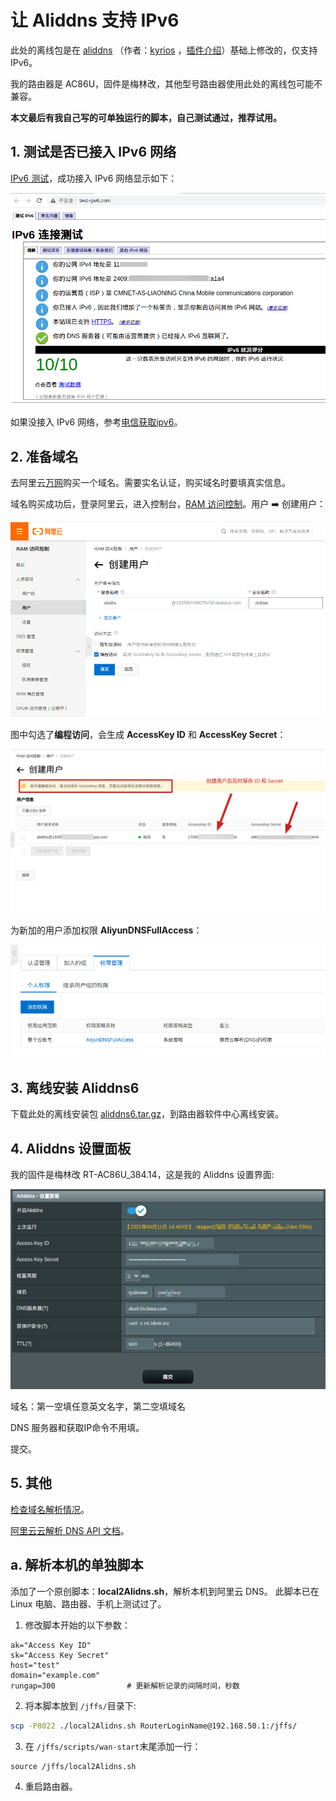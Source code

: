 # 让 Aliddns 支持 IPv6

此处的离线包是在 [aliddns](https://github.com/kyriosli/koolshare-aliddns) （作者：[kyrios](https://koolshare.cn/space-uid-39292.html) ，[插件介绍](https://koolshare.cn/thread-64703-1-1.html)）基础上修改的，仅支持 IPv6。

我的路由器是 AC86U，固件是梅林改，其他型号路由器使用此处的离线包可能不兼容。

**本文最后有我自己写的可单独运行的脚本，自己测试通过，推荐试用。**

## 1. 测试是否已接入 IPv6 网络

[IPv6 测试](http://www.test-ipv6.com/)，成功接入 IPv6 网络显示如下：

![test-ipv6](./images/test-ipv6.png)

如果没接入 IPv6 网络，参考[电信获取ipv6](https://m.ithome.com/html/405571.htm)。

## 2. 准备域名

去阿里云[万网](https://wanwang.aliyun.com/)购买一个域名。需要实名认证，购买域名时要填真实信息。

域名购买成功后，登录阿里云，进入控制台，[RAM 访问控制](https://ram.console.aliyun.com/overview)。用户 ➡️ 创建用户：

![createuser](./images/createuser.png)

图中勾选了**编程访问**，会生成 **AccessKey ID** 和 **AccessKey Secret**：

![idsecret](./images/idsecret.png)

为新加的用户添加权限 **AliyunDNSFullAccess**：

![dnsfullaccess](./images/dnsfullaccess.png)

## 3. 离线安装 Aliddns6

下载此处的离线安装包 [aliddns6.tar.gz](https://gitee.com/tyasky/aliddns6/blob/master/aliddns6.tar.gz)，到路由器软件中心离线安装。

## 4. Aliddns 设置面板

我的固件是梅林改 RT-AC86U_384.14，这是我的 Aliddns 设置界面:

![setting](./images/setting.png)

域名：第一空填任意英文名字，第二空填域名

DNS 服务器和获取IP命令不用填。

提交。

## 5. 其他

[检查域名解析情况](https://zijian.aliyun.com/)。

[阿里云云解析 DNS API 文档](https://help.aliyun.com/document_detail/29740.html)。

## a. 解析本机的单独脚本

添加了一个原创脚本：**local2Alidns.sh**，解析本机到阿里云 DNS。
此脚本已在 Linux 电脑、路由器、手机上测试过了。

1. 修改脚本开始的以下参数：

```
ak="Access Key ID"
sk="Access Key Secret"
host="test"
domain="example.com"
rungap=300                # 更新解析记录的间隔时间，秒数
```

2. 将本脚本放到 `/jffs/`目录下:

```bash
scp -P8022 ./local2Alidns.sh RouterLoginName@192.168.50.1:/jffs/
```

3. 在 `/jffs/scripts/wan-start`末尾添加一行：

```
source /jffs/local2Alidns.sh
```

4. 重启路由器。